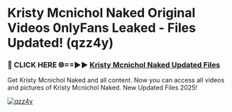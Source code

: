 # Kristy Mcnichol Naked Original Videos 0nlyFans Leaked - Files Updated! (qzz4y)

<h3>🔴 CLICK HERE 🌐==►► <a href="https://tinyurl.com/up5wt9bj" rel="nofollow">Kristy Mcnichol Naked Updated Files</a></h3>

Get Kristy Mcnichol Naked and all content. Now you can access all videos and pictures of Kristy Mcnichol Naked. New Updated Files 2025!

[![qzz4y](https://i.imgur.com/ABiUzMV.gif)](https://tinyurl.com/up5wt9bj)
